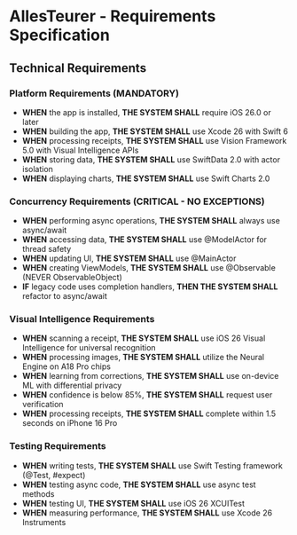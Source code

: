 # AllesTeurer - Requirements Specification

## Technical Requirements

### Platform Requirements (MANDATORY)

- **WHEN** the app is installed, **THE SYSTEM SHALL** require iOS 26.0 or later
- **WHEN** building the app, **THE SYSTEM SHALL** use Xcode 26 with Swift 6
- **WHEN** processing receipts, **THE SYSTEM SHALL** use Vision Framework 5.0 with Visual Intelligence APIs
- **WHEN** storing data, **THE SYSTEM SHALL** use SwiftData 2.0 with actor isolation
- **WHEN** displaying charts, **THE SYSTEM SHALL** use Swift Charts 2.0

### Concurrency Requirements (CRITICAL - NO EXCEPTIONS)

- **WHEN** performing async operations, **THE SYSTEM SHALL** always use async/await
- **WHEN** accessing data, **THE SYSTEM SHALL** use @ModelActor for thread safety
- **WHEN** updating UI, **THE SYSTEM SHALL** use @MainActor
- **WHEN** creating ViewModels, **THE SYSTEM SHALL** use @Observable (NEVER ObservableObject)
- **IF** legacy code uses completion handlers, **THEN THE SYSTEM SHALL** refactor to async/await

### Visual Intelligence Requirements

- **WHEN** scanning a receipt, **THE SYSTEM SHALL** use iOS 26 Visual Intelligence for universal recognition
- **WHEN** processing images, **THE SYSTEM SHALL** utilize the Neural Engine on A18 Pro chips
- **WHEN** learning from corrections, **THE SYSTEM SHALL** use on-device ML with differential privacy
- **WHEN** confidence is below 85%, **THE SYSTEM SHALL** request user verification
- **WHEN** processing receipts, **THE SYSTEM SHALL** complete within 1.5 seconds on iPhone 16 Pro

### Testing Requirements

- **WHEN** writing tests, **THE SYSTEM SHALL** use Swift Testing framework (@Test, #expect)
- **WHEN** testing async code, **THE SYSTEM SHALL** use async test methods
- **WHEN** testing UI, **THE SYSTEM SHALL** use iOS 26 XCUITest
- **WHEN** measuring performance, **THE SYSTEM SHALL** use Xcode 26 Instruments
